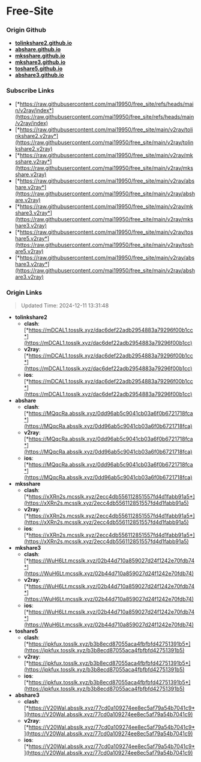 # Free-Site

### Origin Github

- [**tolinkshare2.github.io**](https://github.com/tolinkshare2/tolinkshare2.github.io)
- [**abshare.github.io**](https://github.com/abshare/abshare.github.io)
- [**mksshare.github.io**](https://github.com/mksshare/mksshare.github.io)
- [**mkshare3.github.io**](https://github.com/mkshare3/mkshare3.github.io)
- [**toshare5.github.io**](https://github.com/toshare5/toshare5.github.io)
- [**abshare3.github.io**](https://github.com/abshare3/abshare3.github.io)

### Subscribe Links

- [*https://raw.githubusercontent.com/mai19950/free_site/refs/heads/main/v2ray/index*](https://raw.githubusercontent.com/mai19950/free_site/refs/heads/main/v2ray/index)
- [*https://raw.githubusercontent.com/mai19950/free_site/main/v2ray/tolinkshare2.v2ray*](https://raw.githubusercontent.com/mai19950/free_site/main/v2ray/tolinkshare2.v2ray)
- [*https://raw.githubusercontent.com/mai19950/free_site/main/v2ray/mksshare.v2ray*](https://raw.githubusercontent.com/mai19950/free_site/main/v2ray/mksshare.v2ray)
- [*https://raw.githubusercontent.com/mai19950/free_site/main/v2ray/abshare.v2ray*](https://raw.githubusercontent.com/mai19950/free_site/main/v2ray/abshare.v2ray)
- [*https://raw.githubusercontent.com/mai19950/free_site/main/v2ray/mkshare3.v2ray*](https://raw.githubusercontent.com/mai19950/free_site/main/v2ray/mkshare3.v2ray)
- [*https://raw.githubusercontent.com/mai19950/free_site/main/v2ray/toshare5.v2ray*](https://raw.githubusercontent.com/mai19950/free_site/main/v2ray/toshare5.v2ray)
- [*https://raw.githubusercontent.com/mai19950/free_site/main/v2ray/abshare3.v2ray*](https://raw.githubusercontent.com/mai19950/free_site/main/v2ray/abshare3.v2ray)

### Origin Links

> Updated Time: 2024-12-11 13:31:48

- **tolinkshare2**
  - **clash**: [*https://mDCAL1.tosslk.xyz/dac6def22adb2954883a79296f00b1cc*](https://mDCAL1.tosslk.xyz/dac6def22adb2954883a79296f00b1cc)
  - **v2ray**: [*https://mDCAL1.tosslk.xyz/dac6def22adb2954883a79296f00b1cc*](https://mDCAL1.tosslk.xyz/dac6def22adb2954883a79296f00b1cc)
  - **ios**: [*https://mDCAL1.tosslk.xyz/dac6def22adb2954883a79296f00b1cc*](https://mDCAL1.tosslk.xyz/dac6def22adb2954883a79296f00b1cc)
- **abshare**
  - **clash**: [*https://MQqcRa.absslk.xyz/0dd96ab5c9041cb03a6f0b6721718fca*](https://MQqcRa.absslk.xyz/0dd96ab5c9041cb03a6f0b6721718fca)
  - **v2ray**: [*https://MQqcRa.absslk.xyz/0dd96ab5c9041cb03a6f0b6721718fca*](https://MQqcRa.absslk.xyz/0dd96ab5c9041cb03a6f0b6721718fca)
  - **ios**: [*https://MQqcRa.absslk.xyz/0dd96ab5c9041cb03a6f0b6721718fca*](https://MQqcRa.absslk.xyz/0dd96ab5c9041cb03a6f0b6721718fca)
- **mksshare**
  - **clash**: [*https://xXRn2s.mcsslk.xyz/2ecc4db556112851557fd4d1fabb91a5*](https://xXRn2s.mcsslk.xyz/2ecc4db556112851557fd4d1fabb91a5)
  - **v2ray**: [*https://xXRn2s.mcsslk.xyz/2ecc4db556112851557fd4d1fabb91a5*](https://xXRn2s.mcsslk.xyz/2ecc4db556112851557fd4d1fabb91a5)
  - **ios**: [*https://xXRn2s.mcsslk.xyz/2ecc4db556112851557fd4d1fabb91a5*](https://xXRn2s.mcsslk.xyz/2ecc4db556112851557fd4d1fabb91a5)
- **mkshare3**
  - **clash**: [*https://WuH6Lt.mcsslk.xyz/02b44d710a859027d24f1242e70fdb74*](https://WuH6Lt.mcsslk.xyz/02b44d710a859027d24f1242e70fdb74)
  - **v2ray**: [*https://WuH6Lt.mcsslk.xyz/02b44d710a859027d24f1242e70fdb74*](https://WuH6Lt.mcsslk.xyz/02b44d710a859027d24f1242e70fdb74)
  - **ios**: [*https://WuH6Lt.mcsslk.xyz/02b44d710a859027d24f1242e70fdb74*](https://WuH6Lt.mcsslk.xyz/02b44d710a859027d24f1242e70fdb74)
- **toshare5**
  - **clash**: [*https://ipkfux.tosslk.xyz/b3b8ecd87055aca4fbfbfd42751391b5*](https://ipkfux.tosslk.xyz/b3b8ecd87055aca4fbfbfd42751391b5)
  - **v2ray**: [*https://ipkfux.tosslk.xyz/b3b8ecd87055aca4fbfbfd42751391b5*](https://ipkfux.tosslk.xyz/b3b8ecd87055aca4fbfbfd42751391b5)
  - **ios**: [*https://ipkfux.tosslk.xyz/b3b8ecd87055aca4fbfbfd42751391b5*](https://ipkfux.tosslk.xyz/b3b8ecd87055aca4fbfbfd42751391b5)
- **abshare3**
  - **clash**: [*https://V20WaI.absslk.xyz/77cd0a109274ee8ec5af79a54b7041c9*](https://V20WaI.absslk.xyz/77cd0a109274ee8ec5af79a54b7041c9)
  - **v2ray**: [*https://V20WaI.absslk.xyz/77cd0a109274ee8ec5af79a54b7041c9*](https://V20WaI.absslk.xyz/77cd0a109274ee8ec5af79a54b7041c9)
  - **ios**: [*https://V20WaI.absslk.xyz/77cd0a109274ee8ec5af79a54b7041c9*](https://V20WaI.absslk.xyz/77cd0a109274ee8ec5af79a54b7041c9)
